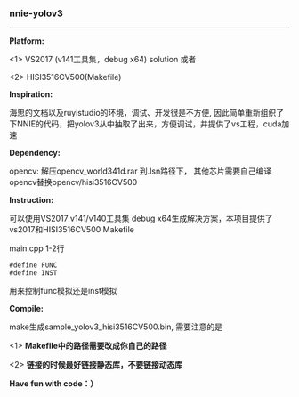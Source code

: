### nnie-yolov3
***

**Platform:** 

<1>  VS2017 (v141工具集，debug x64) solution   或者

<2>  HISI3516CV500(Makefile)

**Inspiration:**

海思的文档以及ruyistudio的环境，调试、开发很是不方便, 因此简单重新组织了下NNIE的代码，把yolov3从中抽取了出来，方便调试，并提供了vs工程，cuda加速 

**Dependency:**

opencv: 解压opencv_world341d.rar 到.lsn路径下， 其他芯片需要自己编译opencv替换opencv/hisi3516CV500

**Instruction:**

可以使用VS2017 v141/v140工具集 debug x64生成解决方案，本项目提供了vs2017和HISI3516CV500 Makefile

main.cpp 1-2行 

```
#define FUNC 
#define INST 
```

用来控制func模拟还是inst模拟

**Compile:**

make生成sample_yolov3_hisi3516CV500.bin, 需要注意的是

<1> **Makefile中的路径需要改成你自己的路径**

<2> **链接的时候最好链接静态库，不要链接动态库**

**Have fun with code：）**
